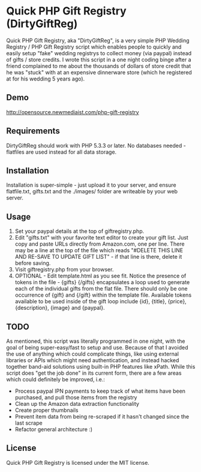 Quick PHP Gift Registry (DirtyGiftReg)
================================

Quick PHP Gift Registry, aka "DirtyGiftReg", is a very simple PHP Wedding Registry / PHP Gift Registry script which enables people to quickly and easily setup "fake" wedding registrys to collect money (via paypal) instead of gifts / store credits. I wrote this script in a one night coding binge after a friend complained to me about the thousands of dollars of store credit that he was "stuck" with at an expensive dinnerware store (which he registered at for his wedding 5 years ago).  

Demo
------------

http://opensource.newmediaist.com/php-gift-registry


Requirements
------------

DirtyGiftReg should work with PHP 5.3.3 or later. No databases needed - flatfiles are used instead for all data storage.

Installation
------------

Installation is super-simple - just upload it to your server, and ensure flatfile.txt, gifts.txt and the ./images/ folder are writeable by your web server.

Usage
-----
<ol>
<li>Set your paypal details at the top of giftregistry.php. </li>
<li>Edit "gifts.txt" with your favorite text editor to create your gift list. Just copy and paste URLs directly from Amazon.com, one per line. There may be a line at the top of the file which reads "#DELETE THIS LINE AND RE-SAVE TO UPDATE GIFT LIST" - if that line is there, delete it before saving.</li>
<li>Visit giftregistry.php from your browser.</li>
<li>OPTIONAL - Edit template.html as you see fit. Notice the presence of tokens in the file - {gifts} {/gifts} encapsulates a loop used to generate each of the individual gifts from the flat file. There should only be one occurrence of {gift} and {/gift} within the template file. Available tokens available to be used inside of the gift loop include {id}, {title}, {price}, {description}, {image} and {paypal}.</li>
</ol>

TODO
----

As mentioned, this script was literally programmed in one night, with the goal of being super-easy/fast to setup and use. Because of that I avoided the use of anything which could complicate things, like using external libraries or APIs which might need authentication, and instead hacked together band-aid solutions using built-in PHP features like xPath. While this script does "get the job done" in its current form, there are a few areas which could definitely be improved, i.e.:
- Process paypal IPN payments to keep track of what items have been purchased, and pull those items from the registry
- Clean up the Amazon data extraction functionality 
- Create proper thumbnails 
- Prevent item data from being re-scraped if it hasn't changed since the last scrape
- Refactor general architecture :)

License
-------

Quick PHP Gift Registry is licensed under the MIT license.

